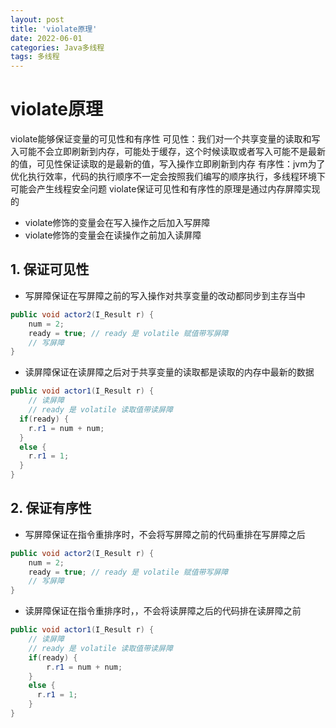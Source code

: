 ```yaml
---
layout: post
title: 'violate原理'
date: 2022-06-01
categories: Java多线程
tags: 多线程
---
```


# violate原理
violate能够保证变量的可见性和有序性
可见性：我们对一个共享变量的读取和写入可能不会立即刷新到内存，可能处于缓存，这个时候读取或者写入可能不是最新的值，可见性保证读取的是最新的值，写入操作立即刷新到内存
有序性：jvm为了优化执行效率，代码的执行顺序不一定会按照我们编写的顺序执行，多线程环境下可能会产生线程安全问题
violate保证可见性和有序性的原理是通过内存屏障实现的
  - violate修饰的变量会在写入操作之后加入写屏障
  - violate修饰的变量会在读操作之前加入读屏障
## 1. 保证可见性
  - 写屏障保证在写屏障之前的写入操作对共享变量的改动都同步到主存当中
  ```Java
  public void actor2(I_Result r) {
      num = 2;
      ready = true; // ready 是 volatile 赋值带写屏障
      // 写屏障
  }
  ```
  - 读屏障保证在读屏障之后对于共享变量的读取都是读取的内存中最新的数据
  ```Java
  public void actor1(I_Result r) {
      // 读屏障
      // ready 是 volatile 读取值带读屏障
    if(ready) {
      r.r1 = num + num;
    }
    else {
      r.r1 = 1;
    }
}
```
## 2. 保证有序性
  - 写屏障保证在指令重排序时，不会将写屏障之前的代码重排在写屏障之后
  ```Java
  public void actor2(I_Result r) {
      num = 2;
      ready = true; // ready 是 volatile 赋值带写屏障
      // 写屏障
}
```
  - 读屏障保证在指令重排序时，，不会将读屏障之后的代码排在读屏障之前
  ```Java
  public void actor1(I_Result r) {
      // 读屏障
      // ready 是 volatile 读取值带读屏障
      if(ready) {
          r.r1 = num + num;
      }
      else {
        r.r1 = 1;
      }
}
```
